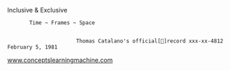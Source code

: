 Inclusive & Exclusive

 
           Time ~ Frames ~ Space


                          Thomas Catalano's official[📀]record xxx-xx-4812 February 5, 1981
                          
                          
    
   
                          
www.conceptslearningmachine.com


